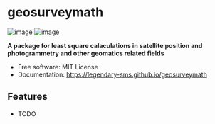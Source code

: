 # geosurveymath


[![image](https://img.shields.io/pypi/v/geosurveymath.svg)](https://pypi.python.org/pypi/geosurveymath)
[![image](https://img.shields.io/conda/vn/conda-forge/geosurveymath.svg)](https://anaconda.org/conda-forge/geosurveymath)


**A package for least square calaculations in satellite position and photogrammetry and other geomatics related fields**


-   Free software: MIT License
-   Documentation: https://legendary-sms.github.io/geosurveymath


## Features

-   TODO
